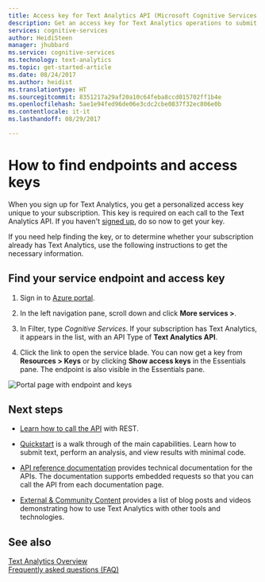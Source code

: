 ```yaml
---
title: Access key for Text Analytics API (Microsoft Cognitive Services on Azure) | Microsoft Docs
description: Get an access key for Text Analytics operations to submit raw text for processing in Cognitive Services.
services: cognitive-services
author: HeidiSteen
manager: jhubbard
ms.service: cognitive-services
ms.technology: text-analytics
ms.topic: get-started-article
ms.date: 08/24/2017
ms.author: heidist
ms.translationtype: HT
ms.sourcegitcommit: 8351217a29af20a10c64feba8ccd015702ff1b4e
ms.openlocfilehash: 5ae1e94fed96de06e3cdc2cbe0837f32ec806e0b
ms.contentlocale: it-it
ms.lasthandoff: 08/29/2017

---
```


# <a name="how-to-find-endpoints-and-access-keys"></a>How to find endpoints and access keys

When you sign up for Text Analytics, you get a personalized access key unique to your subscription. This key is required on each call to the Text Analytics API. If you haven't [signed up](text-analytics-howto-signup.md), do so now to get your key. 

If you need help finding the key, or to determine whether your subscription already has Text Analytics, use the following instructions to get the necessary information. 

## <a name="find-your-service-endpoint-and-access-key"></a>Find your service endpoint and access key

1. Sign in to [Azure portal](https://portal.azure.com).

2. In the left navigation pane, scroll down and click **More services >**.

3. In Filter, type *Cognitive Services*. If your subscription has Text Analytics, it appears in the list, with an API Type of **Text Analytics API**.

4. Click the link to open the service blade. You can now get a key from **Resources > Keys** or by clicking **Show access keys** in the Essentials pane. The endpoint is also visible in the Essentials pane.

 ![Portal page with endpoint and keys](../media/text-analytics/portal-keys-endpoint.png)

## <a name="next-steps"></a>Next steps

+ [Learn how to call the API](text-analytics-howto-call-api.md) with REST.

+ [Quickstart](quick-start.md) is a walk through of the main capabilities. Learn how to submit text, perform an analysis, and view results with minimal code.

+ [API reference documentation](//go.microsoft.com/fwlink/?LinkID=759346) provides technical documentation for the APIs. The documentation supports embedded requests so that you can call the API from each documentation page.

+ [External & Community Content](text-analytics-resource-external-community.md) provides a list of blog posts and videos demonstrating how to use Text Analytics with other tools and technologies.

## <a name="see-also"></a>See also 

 [Text Analytics Overview](overview.md)  
 [Frequently asked questions (FAQ)](text-analytics-resource-faq.md)

